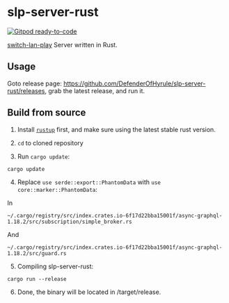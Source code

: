 # slp-server-rust

[![Gitpod ready-to-code](https://img.shields.io/badge/Gitpod-ready--to--code-blue?logo=gitpod)](https://gitpod.io/#https://github.com/spacemeowx2/slp-server-rust)

[switch-lan-play](https://github.com/DefenderOfHyrule/switch-lan-play-aarch64) Server written in Rust.

## Usage

Goto release page: https://github.com/DefenderOfHyrule/slp-server-rust/releases, grab the latest release, and run it.

## Build from source

1. Install [`rustup`](https://rustup.rs/) first, and make sure using the latest stable rust version.

2. `cd` to cloned repository

3. Run `cargo update`:

```
cargo update
```

4. Replace `use serde::export::PhantomData` with `use core::marker::PhantomData`:

In
``` 
~/.cargo/registry/src/index.crates.io-6f17d22bba15001f/async-graphql-1.18.2/src/subscription/simple_broker.rs
```
And
```
~/.cargo/registry/src/index.crates.io-6f17d22bba15001f/async-graphql-1.18.2/src/guard.rs
```

5. Compiling slp-server-rust:

```
cargo run --release
```

6. Done, the binary will be located in /target/release.
